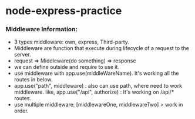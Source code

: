 # node-express-practice

### Middleware Information:

- 3 types middleware: own, express, Third-party.
- Middleware are function that execute during lifecycle of a request to the server.
- request => Middleware(do something) => response
- we can define outside and require to use it.
- use middleware with app.use(middleWareName). It's working all the routes in below.
- app.use("path", middleware) : also can use path, where need to work middleware. like, app.use("/api", authorize) : It's working on /api/\* routes.
- use multiple middleware: [middlewareOne, middlewareTwo] > work in order.
